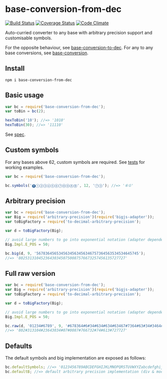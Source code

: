 # base-conversion-from-dec

[![Build Status](https://travis-ci.org/javiercejudo/base-conversion-from-dec.svg)](https://travis-ci.org/javiercejudo/base-conversion-from-dec)
[![Coverage Status](https://coveralls.io/repos/javiercejudo/base-conversion-from-dec/badge.svg?branch=master)](https://coveralls.io/r/javiercejudo/base-conversion-from-dec?branch=master)
[![Code Climate](https://codeclimate.com/github/javiercejudo/base-conversion-from-dec/badges/gpa.svg)](https://codeclimate.com/github/javiercejudo/base-conversion-from-dec)

Auto-curried converter to any base with arbitrary precision support and customisable symbols.

For the opposite behaviour, see [base-conversion-to-dec](https://github.com/javiercejudo/base-conversion-to-dec).
For any to any base conversions, see [base-conversion](https://github.com/javiercejudo/base-conversion).

## Install

    npm i base-conversion-from-dec

## Basic usage

```js
var bc = require('base-conversion-from-dec');
var toBin = bc(2);

hexToBin('10'); //=> '1010'
hexToBin(30); //=> '11110'
```

See [spec](test/spec.js).

## Custom symbols

For any bases above 62, custom symbols are required.
See [tests](test/bigint-base-converter.js) for working examples.

```js
var bc = require('base-conversion-from-dec');

bc.symbols('⓿①②③④⑤⑥⑦⑧⑨ⒶⒷ', 12, '⑦③'); //=> '⑥①'
```

## Arbitrary precision

```js
var bc = require('base-conversion-from-dec');
var Big = require('arbitrary-precision')(require('bigjs-adapter'));
var toBigFactory = require('to-decimal-arbitrary-precision');

var d = toBigFactory(Big);

// avoid large numbers to go into exponential notation (adapter dependent)
Big.Impl.E_POS = 50;

bc.big(d, 9, '5678364565345634563456346757364563534534645745');
//=> '802531310452364303450750087576673257456135727727'
```

## Full raw version

```js
var bc = require('base-conversion-from-dec');
var Big = require('arbitrary-precision')(require('bigjs-adapter'));
var toBigFactory = require('to-decimal-arbitrary-precision');

var d = toBigFactory(Big);

// avoid large numbers to go into exponential notation (adapter dependent)
Big.Impl.E_POS = 50;

bc.raw(d, '01234#6789', 9, '#678364#6#34#634#634#63467#7364#63#34#3464#74#');
//=> '802#313104#23643034#07#0087#766732#74#613#727727'
```

## Defaults

The default symbols and big implementation are exposed as follows:

```js
bc.defaultSymbols; //=> '0123456789ABCDEFGHIJKLMNOPQRSTUVWXYZabcdefghijklmnopqrstuvwxyz'
bc.defaultB; //=> default arbitrary precision implementation (div & mod)
```
